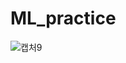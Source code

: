 # ML_practice

![캡처9](https://github.com/user-attachments/assets/535e45c8-4c5a-4b5c-b371-97befa71fb4a)
